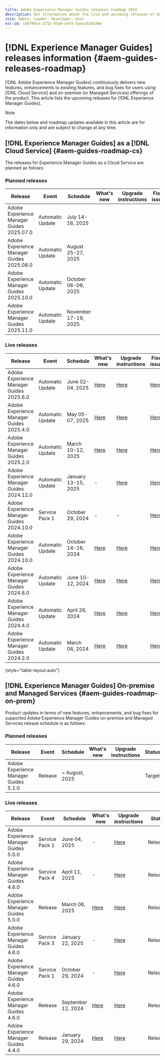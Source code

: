 ```yaml
---
title: Adobe Experience Manager Guides releases roadmap 2024
description: Get information about the live and upcoming releases of Adobe Experience Manager Guides on-prem and Adobe Experience Manager Guides as a Cloud Service
role: Admin, Leader, Developer, User
exl-id: cb6709ce-2732-45d0-adfd-5aeca520240e
---
```

# [!DNL Experience Manager Guides] releases information {#aem-guides-releases-roadmap}

[!DNL Adobe Experience Manager Guides] continuously delivers new features, enhancements to existing features, and bug fixes for users using [!DNL Cloud Service] and on-premise (or Managed Services) offerings of the product. This article lists the upcoming releases for [!DNL Experience Manager Guides].

>[!NOTE]
>
>The dates below and roadmap updates available in this article are for information only and are subject to change at any time.

## [!DNL Experience Manager Guides] as a [!DNL Cloud Service] {#aem-guides-roadmap-cs}

The releases for Experience Manager Guides as a Cloud Service are planned as follows:

### Planned releases


| Release |Event |Schedule |What's new | Upgrade instructions | Fixed issues |Status|
|---|---|---|---|---|---|---|
|Adobe Experience Manager Guides 2025.07.0|Automatic Update|July 14-16, 2025||||Target|
|Adobe Experience Manager Guides 2025.08.0|Automatic Update|August 25-27, 2025||||Target|
|Adobe Experience Manager Guides 2025.10.0|Automatic Update|October 06-08, 2025||||Target|
|Adobe Experience Manager Guides 2025.11.0|Automatic Update|November 17-19, 2025||||Target|

### Live releases

| Release |Event |Schedule |What's new | Upgrade instructions | Fixed issues |Status|
|---|---|---|---|---|---|---|
|Adobe Experience Manager Guides 2025.6.0|Automatic Update|June 02-04, 2025|[Here](whats-new-2025-06-0.md)|[Here](upgrade-instructions-2025-06-0.md)|[Here](fixed-issues-2025-06-0.md)|Updated|
|Adobe Experience Manager Guides 2025.4.0|Automatic Update|May 05-07, 2025|[Here](whats-new-2025-04-0.md)|[Here](upgrade-instructions-2025-04-0.md)|[Here](fixed-issues-2025-04-0.md)|Updated|
|Adobe Experience Manager Guides 2025.2.0|Automatic Update|March 10-12, 2025|[Here](whats-new-2025-02-0.md)|[Here](upgrade-instructions-2025-02-0.md)|[Here](fixed-issues-2025-02-0.md)|Updated|
|Adobe Experience Manager Guides 2024.12.0|Automatic Update|January 13-15, 2025|-|[Here](upgrade-instructions-2024-12-0.md)|[Here](fixed-issues-2024-12-0.md)|Updated|
|Adobe Experience Manager Guides 2024.10.0|Service Pack 1|October 29, 2024| -| -|[Here](fixed-issues-2024-10-0-sp1.md)|Updated|
|Adobe Experience Manager Guides 2024.10.0|Automatic Update|October 14-16, 2024|[Here](whats-new-2024-10-0.md)|[Here](upgrade-instructions-2024-10-0.md)|[Here](fixed-issues-2024-10-0.md)|Updated|
|Adobe Experience Manager Guides 2024.6.0|Automatic Update|June 10-12, 2024|[Here](whats-new-2024-06-0.md)|[Here](upgrade-instructions-2024-06-0.md)|[Here](fixed-issues-2024-06-0.md)|Updated|
|Adobe Experience Manager Guides 2024.4.0|Automatic Update|April 26, 2024|[Here](whats-new-2024-04-0.md)|[Here](upgrade-instructions-2024-04-0.md)|[Here](fixed-issues-2024-04-0.md)|Updated|
|Adobe Experience Manager Guides 2024.2.0|Automatic Update|March 06, 2024|[Here](whats-new-2024-2-0.md)|[Here](upgrade-instructions-2024-2-0.md)|[Here](fixed-issues-2024-2-0.md)|Updated|

{style="table-layout:auto"}



## [!DNL Experience Manager Guides] On-premise and Managed Services {#aem-guides-roadmap-on-prem}

Product updates in terms of new features, enhancements, and bug fixes for supported Adobe Experience Manager Guides on-premise and Managed Services release schedule is as follows:

### Planned releases

| Release |Event |Schedule |What's new | Upgrade instructions | Status|
|---|---|---|---|---|---|
|Adobe Experience Manager Guides 5.1.0|Release|~ August, 2025|||Target|

### Live releases

| Release |Event |Schedule |What's new | Upgrade instructions | Status|
|---|---|---|---|---|---|
|Adobe Experience Manager Guides 5.0.0|Service Pack 1|June 04, 2025|-|[Here](upgrade-instructions-5-0-0-sp1.md)|Released|
|Adobe Experience Manager Guides 4.6.0|Service Pack 4|April 11, 2025|-|[Here](upgrade-instructions-4-6-0-sp4.md)|Released|
|Adobe Experience Manager Guides 5.0.0|Release|March 06, 2025|[Here](whats-new-5-0-0.md)|[Here](upgrade-instructions-5-0-0.md)|Released|
|Adobe Experience Manager Guides 4.6.0|Service Pack 3|January 22, 2025|-|[Here](upgrade-instructions-4-6-0-sp2.md)|Released|
|Adobe Experience Manager Guides 4.6.0|Service Pack 1|October 29, 2024|-|[Here](upgrade-instructions-4-6-0-sp1.md)|Released|
|Adobe Experience Manager Guides 4.6.0|Release|September 12, 2024|[Here](whats-new-4-6.md)|[Here](upgrade-instructions-4-6-0.md)|Released|
|Adobe Experience Manager Guides 4.4.0|Release|January 29, 2024|[Here](whats-new-4-4.md)|[Here](upgrade-instructions-4-4.md)|Released|



